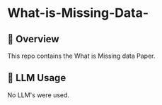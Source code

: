 # What-is-Missing-Data-

## 📌 Overview

This repo contains the What is Missing data Paper. 

## 🤖 LLM Usage

No LLM's were used.

